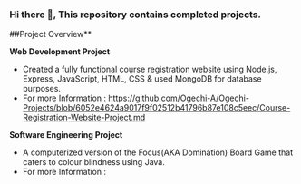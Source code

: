 ### Hi there 👋, This repository contains completed projects.

##Project Overview**

**Web Development Project**
* Created a fully functional course registration website using Node.js, Express, JavaScript, HTML, CSS & used MongoDB for database purposes.
* For more Information : https://github.com/Ogechi-A/Ogechi-Projects/blob/6052e4624a9017f9f02512b41796b87e108c5eec/Course-Registration-Website-Project.md

**Software Engineering Project**
* A computerized version of the Focus(AKA Domination) Board Game that caters to colour blindness using Java.
* For more Information : 

<!--
**Ogechi-A/Ogechi-A** is a ✨ _special_ ✨ repository because its `README.md` (this file) appears on your GitHub profile.

Here are some ideas to get you started:

- 🔭 I’m currently working on ...
- 🌱 I’m currently learning ...
- 👯 I’m looking to collaborate on ...
- 🤔 I’m looking for help with ...
- 💬 Ask me about ...
- 📫 How to reach me: ...
- 😄 Pronouns: ...
- ⚡ Fun fact: ...
-->
